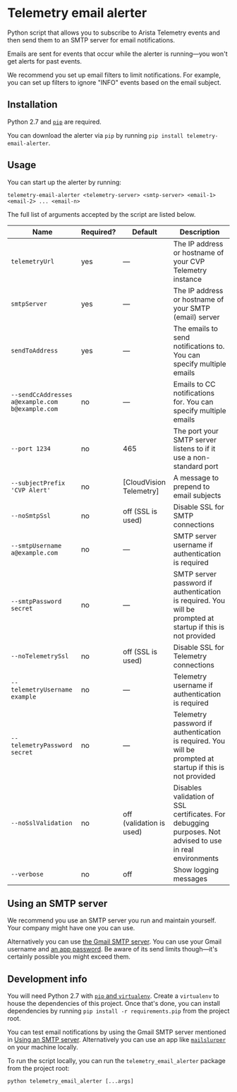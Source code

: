 # Telemetry email alerter

Python script that allows you to subscribe to Arista Telemetry events and then send them to an SMTP server for email notifications.

Emails are sent for events that occur while the alerter is running—you won't get alerts for past events.

We recommend you set up email filters to limit notifications. For example, you can set up filters to ignore "INFO" events based on the email subject.

## Installation

Python 2.7 and [`pip`](https://packaging.python.org/tutorials/installing-packages) are required.

You can download the alerter via `pip` by running `pip install telemetry-email-alerter`.

## Usage

You can start up the alerter by running:

```
telemetry-email-alerter <telemetry-server> <smtp-server> <email-1> <email-2> ... <email-n>
```

The full list of arguments accepted by the script are listed below.

| Name | Required? | Default | Description |
|---|---|---|---|
| `telemetryUrl` | yes | — | The IP address or hostname of your CVP Telemetry instance |
| `smtpServer` | yes | — | The IP address or hostname of your SMTP (email) server |
| `sendToAddress` | yes | — | The emails to send notifications to. You can specify multiple emails |
| `--sendCcAddresses a@example.com b@example.com` | no | — | Emails to CC notifications for. You can specify multiple emails |
| `--port 1234` | no | 465 | The port your SMTP server listens to if it use a non-standard port |
| `--subjectPrefix 'CVP Alert'` | no | \[CloudVision Telemetry\] | A message to prepend to email subjects |
| `--noSmtpSsl` | no | off (SSL is used) | Disable SSL for SMTP connections |
| `--smtpUsername a@example.com` | no | — | SMTP server username if authentication is required |
| `--smtpPassword secret` | no | — | SMTP server password if authentication is required. You will be prompted at startup if this is not provided |
| `--noTelemetrySsl` | no | off (SSL is used) | Disable SSL for Telemetry connections |
| `--telemetryUsername example` | no | — | Telemetry username if authentication is required |
| `--telemetryPassword secret` | no | — |Telemetry password if authentication is required. You will be prompted at startup if this is not provided |
| `--noSslValidation` | no | off (validation is used) | Disables validation of SSL certificates. For debugging purposes. Not advised to use in real environments |
| `--verbose` | no | off | Show logging messages |

## Using an SMTP server

We recommend you use an SMTP server you run and maintain yourself. Your company might have one you can use.

Alternatively you can use [the Gmail SMTP server](https://support.google.com/a/answer/176600). You can use your Gmail username and [an app password](https://support.google.com/accounts/answer/185833). Be aware of its send limits though—it's certainly possible you might exceed them.

## Development info

You will need Python 2.7 with [`pip` and `virtualenv`](https://packaging.python.org/tutorials/installing-packages/). Create a `virtualenv` to house the dependencies of this project. Once that's done, you can install dependencies by running `pip install -r requirements.pip` from the project root.

You can test email notifications by using the Gmail SMTP server mentioned in [Using an SMTP server](#using-an-smtp-server). Alternatively you can use an app like [`mailslurper`](https://github.com/mailslurper/mailslurper) on your machine locally.

To run the script locally, you can run the `telemetry_email_alerter` package from the project root:

```
python telemetry_email_alerter [...args]
```
